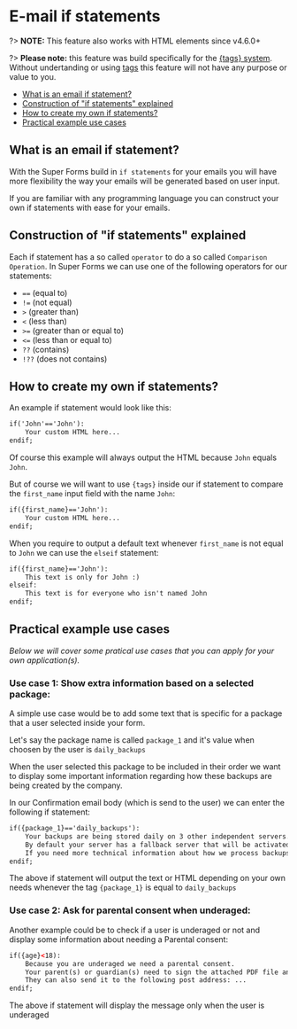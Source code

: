 # E-mail if statements

?> **NOTE:** This feature also works with HTML elements since v4.6.0+

?> **Please note:** this feature was build specifically for the [{tags} system](tags-system). Without undertanding or using [tags](tags-system) this feature will not have any purpose or value to you.

* [What is an email if statement?](#what-is-an-email-if-statement)
* [Construction of "if statements" explained](#construction-of-quotif-statementsquot-explained)
* [How to create my own if statements?](#how-to-create-my-own-if-statements)
* [Practical example use cases](#practical-example-use-cases)

## What is an email if statement?

With the Super Forms build in `if statements` for your emails you will have more flexibility the way your emails will be generated based on user input.

If you are familiar with any programming language you can construct your own if statements with ease for your emails.

## Construction of "if statements" explained

Each if statement has a so called `operator` to do a so called `Comparison Operation`. In Super Forms we can use one of the following operators for our statements:

* `==` (equal to)
* `!=` (not equal)
* `>` (greater than)
* `<` (less than)
* `>=` (greater than or equal to)
* `<=` (less than or equal to)
* `??` (contains)
* `!??` (does not contains)

## How to create my own if statements?

An example if statement would look like this:

```html
if('John'=='John'):
    Your custom HTML here...
endif;
```

Of course this example will always output the HTML because `John` equals `John`.

But of course we will want to use `{tags}` inside our if statement to compare the `first_name` input field with the name `John`:

```html
if({first_name}=='John'):
    Your custom HTML here...
endif;
```

When you require to output a default text whenever `first_name` is not equal to `John` we can use the `elseif` statement:

```html
if({first_name}=='John'):
    This text is only for John :)
elseif:
    This text is for everyone who isn't named John
endif;
```

## Practical example use cases

_Below we will cover some pratical use cases that you can apply for your own application(s)._

### Use case 1: Show extra information based on a selected package:

A simple use case would be to add some text that is specific for a package that a user selected inside your form.

Let's say the package name is called `package_1` and it's value when choosen by the user is `daily_backups`

When the user selected this package to be included in their order we want to display some important information regarding how these backups are being created by the company.

In our Confirmation email body (which is send to the user) we can enter the following if statement:

```html
if({package_1}=='daily_backups'):
    Your backups are being stored daily on 3 other independent servers.
    By default your server has a fallback server that will be activated whenever the server is down for more than 2 min.
    If you need more technical information about how we process backups read our <a href="domain.com/faq">FAQ</a>
endif;
```

The above if statement will output the text or HTML depending on your own needs whenever the tag `{package_1}` is equal to `daily_backups`

### Use case 2: Ask for parental consent when underaged:

Another example could be to check if a user is underaged or not and display some information about needing a Parental consent:

```html
if({age}<18):
    Because you are underaged we need a parental consent.
    Your parent(s) or guardian(s) need to sign the attached PDF file and return it by replying directly to this email address.
    They can also send it to the following post address: ...
endif;
```

The above if statement will display the message only when the user is underaged
